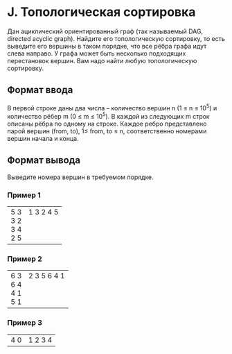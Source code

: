 # J. Топологическая сортировка

Дан ациклический ориентированный граф (так называемый DAG, directed acyclic graph). Найдите его топологическую сортировку, то есть выведите его вершины в таком порядке, что все рёбра графа идут слева направо. У графа может быть несколько подходящих перестановок вершин. Вам надо найти любую топологическую сортировку.

## Формат ввода

В первой строке даны два числа – количество вершин n (1 ≤ n ≤ 10<sup>5</sup>) и количество рёбер m (0 ≤ m ≤ 10<sup>5</sup>). В каждой из следующих m строк описаны рёбра по одному на строке. 
Каждое ребро представлено парой вершин (from, to), 1≤ from, to ≤ n, соответственно номерами вершин начала и конца.

## Формат вывода

Выведите номера вершин в требуемом порядке.

### Пример 1

<table><tr>
<td>
5 3<br>
3 2<br>
3 4<br>
2 5
</td>
<td>
1 3 2 4 5<br>
<br>
<br>
<br>
</td>
</tr></table>

### Пример 2

<table><tr>
<td>
6 3<br>
6 4<br>
4 1<br>
5 1
</td>
<td>
2 3 5 6 4 1<br>
<br>
<br>
<br>
</td>
</tr></table>

### Пример 3

<table><tr>
<td>
4 0
</td>
<td>
1 2 3 4
</td>
</tr></table>
